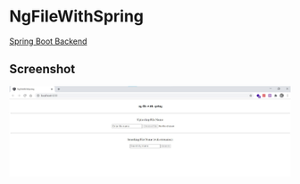 # NgFileWithSpring

[Spring Boot Backend](https://github.com/elwyncrestha/ng-file-with-spring-backend)

## Screenshot
![UI](dumps/ui.jpg)
